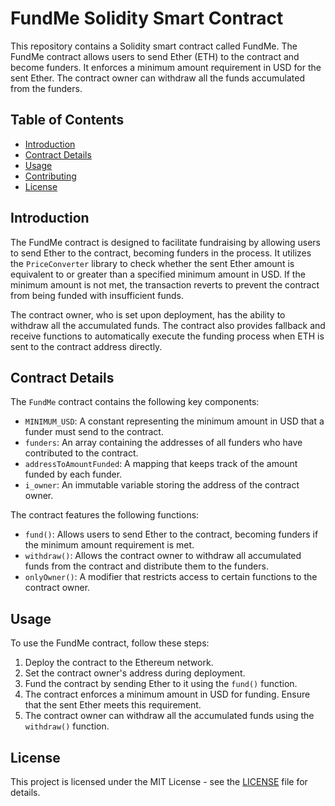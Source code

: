 # FundMe Solidity Smart Contract

This repository contains a Solidity smart contract called FundMe. The FundMe contract allows users to send Ether (ETH) to the contract and become funders. It enforces a minimum amount requirement in USD for the sent Ether. The contract owner can withdraw all the funds accumulated from the funders.

## Table of Contents

- [Introduction](#introduction)
- [Contract Details](#contract-details)
- [Usage](#usage)
- [Contributing](#contributing)
- [License](#license)

## Introduction

The FundMe contract is designed to facilitate fundraising by allowing users to send Ether to the contract, becoming funders in the process. It utilizes the `PriceConverter` library to check whether the sent Ether amount is equivalent to or greater than a specified minimum amount in USD. If the minimum amount is not met, the transaction reverts to prevent the contract from being funded with insufficient funds.

The contract owner, who is set upon deployment, has the ability to withdraw all the accumulated funds. The contract also provides fallback and receive functions to automatically execute the funding process when ETH is sent to the contract address directly.

## Contract Details

The `FundMe` contract contains the following key components:

- `MINIMUM_USD`: A constant representing the minimum amount in USD that a funder must send to the contract.
- `funders`: An array containing the addresses of all funders who have contributed to the contract.
- `addressToAmountFunded`: A mapping that keeps track of the amount funded by each funder.
- `i_owner`: An immutable variable storing the address of the contract owner.

The contract features the following functions:

- `fund()`: Allows users to send Ether to the contract, becoming funders if the minimum amount requirement is met.
- `withdraw()`: Allows the contract owner to withdraw all accumulated funds from the contract and distribute them to the funders.
- `onlyOwner()`: A modifier that restricts access to certain functions to the contract owner.

## Usage

To use the FundMe contract, follow these steps:

1. Deploy the contract to the Ethereum network.
2. Set the contract owner's address during deployment.
3. Fund the contract by sending Ether to it using the `fund()` function.
4. The contract enforces a minimum amount in USD for funding. Ensure that the sent Ether meets this requirement.
5. The contract owner can withdraw all the accumulated funds using the `withdraw()` function.

## License

This project is licensed under the MIT License - see the [LICENSE](LICENSE) file for details.

